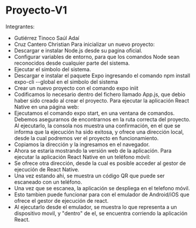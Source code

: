 # Proyecto-V1
Integrantes:
- Gutiérrez Tinoco Saúl Adaí
- Cruz Cantero Christian
Para inicializar un nuevo proyecto:
- Descargar e instalar Node.js desde su pagina oficial.
- Configurar variables de entorno, para que los comandos Node sean reconocidos desde cualquier parte del sistema.
- Ejecutar el simbolo del sistema.
- Descargar e instalar el paquete Expo ingresando el comando npm install expo-cli --global en el simbolo del sistema
- Crear un nuevo proyecto con el comando expo iniit
- Codificamos lo necesario dentro del fichero llamado App.js, que debio haber sido creado al crear el proyecto.
Para ejecutar la aplicación React Native en una página web:
- Ejecutamos el comando expo start, en una ventana de comandos. Debemos asegurarnos de encontrarnos en la ruta correcta del proyecto.
Al ejecutarlo, la consola nos muestra una confirmación, en el que se informa que la ejecución ha sido exitosa, y ofrece una dirección local, desde la cual podremos ver el proyecto en funcionamiento.
- Copiamos la dirección y la ingresamos en el navegador.
- Ahora se estaria mostrando la versión web de la aplicación.
Para ejecutar la aplicación React Native en un teléfono móvil:
- Se ofrece otra dirección, desde la cual es posible acceder al gestor de ejecución de React Native.
- Una vez estando ahi, se muestra un código QR que puede ser escaneado con un teléfono.
- Una vez que se escanea, la aplicación se despliega en el telefono móvil.
- Esto tambien puede funcionar para con el emulador de Android/iOS que ofrece el gestor de ejecución de react.
- Al ejecutarlo desde el emulador, se muestra lo que representa a un dispositivo movil, y "dentro" de el, se encuentra corriendo la aplicación React.
